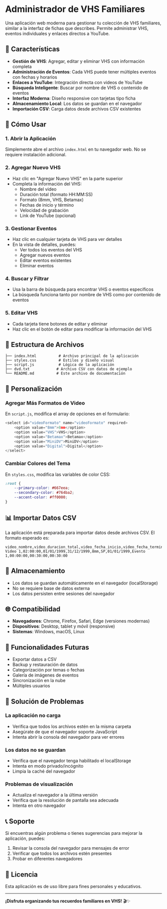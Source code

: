 # Administrador de VHS Familiares

Una aplicación web moderna para gestionar tu colección de VHS familiares, similar a la interfaz de fichas que describes. Permite administrar VHS, eventos individuales y enlaces directos a YouTube.

## 🎥 Características

- **Gestión de VHS**: Agregar, editar y eliminar VHS con información completa
- **Administración de Eventos**: Cada VHS puede tener múltiples eventos con fechas y horarios
- **Enlaces a YouTube**: Integración directa con videos de YouTube
- **Búsqueda Inteligente**: Buscar por nombre de VHS o contenido de eventos
- **Interfaz Moderna**: Diseño responsive con tarjetas tipo ficha
- **Almacenamiento Local**: Los datos se guardan en el navegador
- **Importación CSV**: Carga datos desde archivos CSV existentes

## 🚀 Cómo Usar

### 1. Abrir la Aplicación
Simplemente abre el archivo `index.html` en tu navegador web. No se requiere instalación adicional.

### 2. Agregar Nuevo VHS
- Haz clic en "Agregar Nuevo VHS" en la parte superior
- Completa la información del VHS:
  - Nombre del video
  - Duración total (formato HH:MM:SS)
  - Formato (8mm, VHS, Betamax)
  - Fechas de inicio y término
  - Velocidad de grabación
  - Link de YouTube (opcional)

### 3. Gestionar Eventos
- Haz clic en cualquier tarjeta de VHS para ver detalles
- En la vista de detalles, puedes:
  - Ver todos los eventos del VHS
  - Agregar nuevos eventos
  - Editar eventos existentes
  - Eliminar eventos

### 4. Buscar y Filtrar
- Usa la barra de búsqueda para encontrar VHS o eventos específicos
- La búsqueda funciona tanto por nombre de VHS como por contenido de eventos

### 5. Editar VHS
- Cada tarjeta tiene botones de editar y eliminar
- Haz clic en el botón de editar para modificar la información del VHS

## 📁 Estructura de Archivos

```
├── index.html          # Archivo principal de la aplicación
├── styles.css          # Estilos y diseño visual
├── script.js           # Lógica de la aplicación
├── dvd.txt            # Archivo CSV con datos de ejemplo
└── README.md          # Este archivo de documentación
```

## 🔧 Personalización

### Agregar Más Formatos de Video
En `script.js`, modifica el array de opciones en el formulario:

```javascript
<select id="videoFormato" name="videoFormato" required>
    <option value="8mm">8mm</option>
    <option value="VHS">VHS</option>
    <option value="Betamax">Betamax</option>
    <option value="MiniDV">MiniDV</option>
    <option value="Digital">Digital</option>
</select>
```

### Cambiar Colores del Tema
En `styles.css`, modifica las variables de color CSS:

```css
:root {
    --primary-color: #667eea;
    --secondary-color: #764ba2;
    --accent-color: #ff0000;
}
```

## 📊 Importar Datos CSV

La aplicación está preparada para importar datos desde archivos CSV. El formato esperado es:

```csv
video_nombre,video_duracion_total,video_fecha_inicio,video_fecha_termino,video_formato,video_velocidad,evento_fecha,evento_contenido,evento_inicio,evento_termino,evento_duracion
Video 1,02:00:00,01/01/1999,31/12/1999,8mm,SP,01/01/1999,Evento 1,00:00:00,00:30:00,00:30:00
```

## 💾 Almacenamiento

- Los datos se guardan automáticamente en el navegador (localStorage)
- No se requiere base de datos externa
- Los datos persisten entre sesiones del navegador

## 🌐 Compatibilidad

- **Navegadores**: Chrome, Firefox, Safari, Edge (versiones modernas)
- **Dispositivos**: Desktop, tablet y móvil (responsive)
- **Sistemas**: Windows, macOS, Linux

## 🎯 Funcionalidades Futuras

- Exportar datos a CSV
- Backup y restauración de datos
- Categorización por temas o fechas
- Galería de imágenes de eventos
- Sincronización en la nube
- Múltiples usuarios

## 🐛 Solución de Problemas

### La aplicación no carga
- Verifica que todos los archivos estén en la misma carpeta
- Asegúrate de que el navegador soporte JavaScript
- Intenta abrir la consola del navegador para ver errores

### Los datos no se guardan
- Verifica que el navegador tenga habilitado el localStorage
- Intenta en modo privado/incógnito
- Limpia la caché del navegador

### Problemas de visualización
- Actualiza el navegador a la última versión
- Verifica que la resolución de pantalla sea adecuada
- Intenta en otro navegador

## 📞 Soporte

Si encuentras algún problema o tienes sugerencias para mejorar la aplicación, puedes:

1. Revisar la consola del navegador para mensajes de error
2. Verificar que todos los archivos estén presentes
3. Probar en diferentes navegadores

## 📄 Licencia

Esta aplicación es de uso libre para fines personales y educativos.

---

**¡Disfruta organizando tus recuerdos familiares en VHS!** 🎬✨
